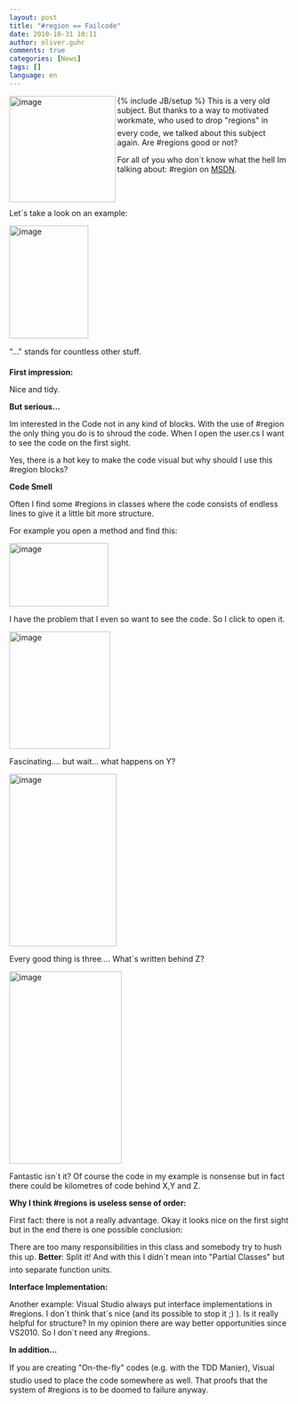 ```yaml
---
layout: post
title: "#region == Failcode"
date: 2010-10-31 10:11
author: oliver.guhr
comments: true
categories: [News]
tags: []
language: en
---
```

{% include JB/setup %}
<img title="image" src="{{BASE_PATH}}/assets/wp-images-de/image_thumb230.png" border="0" alt="image" width="191" height="191" align="left" />This is a very old subject. But thanks to a way to motivated workmate, who used to drop "regions" in every code, we talked about this subject again. Are #regions good or not?

For all of you who don´t know what the hell Im talking about: #region on <a href="http://msdn.microsoft.com/en-us/library/9a1ybwek(VS.71).aspx">MSDN</a>.

<br/><br/>
<!--more-->

Let´s take a look on an example:

<img title="image" src="{{BASE_PATH}}/assets/wp-images-de/image_thumb231.png" border="0" alt="image" width="142" height="203" />

"..." stands for countless other stuff.

<strong>First impression:</strong>

Nice and tidy.

<strong>But serious...</strong>

<strong> </strong>

Im interested in the Code not in any kind of blocks. With the use of #region the only thing you do is to shroud the code. When I open the user.cs I want to see the code on the first sight.

Yes, there is a hot key to make the code visual but why should I use this #region blocks?

<strong>Code Smell</strong>

<strong> </strong>

Often I find some #regions in classes where the code consists of endless lines to give it a little bit more structure.

For example you open a method and find this:

<img title="image" src="{{BASE_PATH}}/assets/wp-images-de/image_thumb232.png" border="0" alt="image" width="178" height="114" />

I have the problem that I even so want to see the code. So I click to open it.

<img title="image" src="{{BASE_PATH}}/assets/wp-images-de/image_thumb233.png" border="0" alt="image" width="181" height="211" />

Fascinating.... but wait... what happens on Y?

<img title="image" src="{{BASE_PATH}}/assets/wp-images-de/image_thumb234.png" border="0" alt="image" width="193" height="310" />

Every good thing is three.... What´s written behind Z?

<img title="image" src="{{BASE_PATH}}/assets/wp-images-de/image_thumb235.png" border="0" alt="image" width="202" height="346" />

Fantastic isn´t it? Of course the code in my example is nonsense but in fact there could be kilometres of code behind X,Y and Z.

<strong>Why I think #regions is useless sense of order:</strong>

<strong> </strong>

First fact: there is not a really advantage. Okay it looks nice on the first sight but in the end there is one possible conclusion:

There are too many responsibilities in this class and somebody try to hush this up. <strong>Better</strong>: Split it! And with this I didn´t mean into "Partial Classes" but into separate function units.

<strong>Interface Implementation:</strong>

Another example: Visual Studio always put interface implementations in #regions. I don´t think that´s nice (and its possible to stop it ;) ). Is it really helpful for structure? In my opinion there are way better opportunities since VS2010. So I don´t need any #regions.

<strong>In addition...</strong>

If you are creating "On-the-fly" codes (e.g. with the TDD Manier), Visual studio used to place the code somewhere as well. That proofs that the system of #regions is to be doomed to failure anyway.
